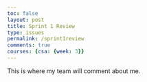 ```yaml
---
toc: false
layout: post
title: Sprint 1 Review
type: issues
permalink: /sprint1review
comments: true
courses: {csa: {week: 3}}
---
```

This is where my team will comment about me.